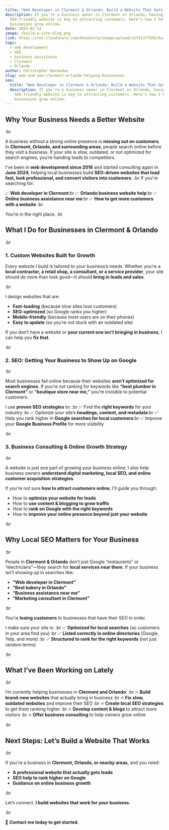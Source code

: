 ```yaml
---
title: "Web Developer in Clermont & Orlando: Build a Website That Gets Customers"
description: If you're a business owner in Clermont or Orlando, having a fast,
  SEO-friendly website is key to attracting customers. Here’s how I help
  businesses grow online.
date: 2025-02-12
image: /build-a-site-blog.png
link: https://res.cloudinary.com/dkaakonrp/image/upload/v1741377936/build-a-site-blog_z77035.png
tags:
  - web development
  - SEO
  - business assistance
  - Clermont
  - Orlando
author: Christopher Bermudez
slug: web-and-seo-clermont-orlando-helping-businesses
seo:
  title: "Web Developer in Clermont & Orlando: Build a Website That Gets Customers"
  description: If you're a business owner in Clermont or Orlando, having a fast,
    SEO-friendly website is key to attracting customers. Here’s how I help
    businesses grow online.
---
```


## **Why Your Business Needs a Better Website**

:br

A business without a strong online presence is **missing out on customers**. In **Clermont, Orlando, and surrounding areas**, people search online before they visit a business. If your site is slow, outdated, or not optimized for search engines, you’re handing leads to competitors.

I’ve been in **web development since 2016** and started consulting again in **June 2024**, helping local businesses build **SEO-driven websites that load fast, look professional, and convert visitors into customers**.
:br
If you're searching for:

✅ **Web developer in Clermont**:br ✅ **Orlando business website help**:br ✅ **Online business assistance near me**:br ✅ **How to get more customers with a website**
:br

You’re in the right place.
:br

## **What I Do for Businesses in Clermont & Orlando**

:br

### **1. Custom Websites Built for Growth**

Every website I build is tailored to your business’s needs. Whether you’re a **local contractor, a retail shop, a consultant, or a service provider**, your site should do more than look good—it should **bring in leads and sales**.

:br

I design websites that are:

- **Fast-loading** (because slow sites lose customers)
- **SEO-optimized** (so Google ranks you higher)
- **Mobile-friendly** (because most users are on their phones)
- **Easy to update** (so you’re not stuck with an outdated site)

If you don’t have a website or **your current one isn’t bringing in business**, I can help you **fix that**.

:br

### **2. SEO: Getting Your Business to Show Up on Google**

:br

Most businesses fail online because their websites **aren’t optimized for search engines**. If you’re not ranking for keywords like **“best plumber in Clermont”** or **“boutique store near me,”** you’re invisible to potential customers.

I use **proven SEO strategies** to: :br ✅ Find the **right keywords** for your industry :br ✅ Optimize your site’s **headings, content, and metadata**:br ✅ Help you rank higher in **Google searches for local customers**:br ✅ Improve your **Google Business Profile** for more visibility

:br

### **3. Business Consulting & Online Growth Strategy**

:br

A website is just one part of growing your business online. I also help business owners **understand digital marketing, local SEO, and online customer acquisition strategies**.

If you’re not sure **how to attract customers online**, I’ll guide you through:

- How to **optimize your website for leads**
- How to **use content & blogging to grow traffic**
- How to **rank on Google with the right keywords**
- How to **improve your online presence beyond just your website**

:br

## **Why Local SEO Matters for Your Business**

:br

People in **Clermont & Orlando** don’t just Google “restaurants” or “electricians”—they search for **local services near them**. If your business isn’t showing up in searches like:

- **“Web developer in Clermont”**
- **“Best bakery in Orlando”**
- **“Business assistance near me”**
- **“Marketing consultant in Clermont”**

:br

You’re **losing customers** to businesses that have their SEO in order.

I make sure your site is: :br ✅ **Optimized for local searches** (so customers in your area find you) :br ✅ **Listed correctly in online directories** (Google, Yelp, and more) :br ✅ **Structured to rank for the right keywords** (not just random terms)

:br

## **What I’ve Been Working on Lately**

:br

I’m currently helping businesses in **Clermont and Orlando**: :br 🔥 **Build brand-new websites** that actually bring in business :br 🔥 **Fix slow, outdated websites** and improve their SEO :br 🔥 **Create local SEO strategies** to get them ranking higher :br 🔥 **Develop content & blogs** to attract more visitors :br 🔥 **Offer business consulting** to help owners grow online

:br

## **Next Steps: Let’s Build a Website That Works**

:br

If you're a business in **Clermont, Orlando, or nearby areas**, and you need:

- **A professional website that actually gets leads**
- **SEO help to rank higher on Google**
- **Guidance on online business growth**

:br

Let’s connect. **I build websites that work for your business.**

:br

📩 **Contact me today to get started.**
